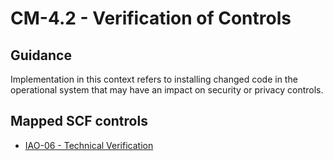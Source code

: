 # CM-4.2 - Verification of Controls
## Guidance
Implementation in this context refers to installing changed code in the operational system that may have an impact on security or privacy controls.
## Mapped SCF controls
- [IAO-06 - Technical Verification](../scf/iao-06-technicalverification.md)
